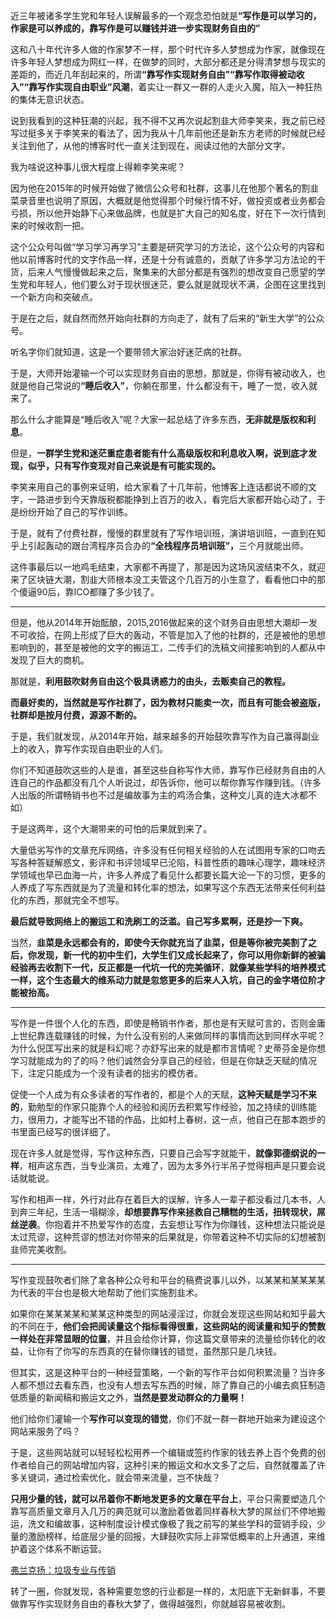 <p data-pid="W-wy6Xbp">近三年被诸多学生党和年轻人误解最多的一个观念恐怕就是<b>“写作是可以学习的，作家是可以养成的，靠写作是可以赚钱并进一步实现财务自由的”</b></p><p data-pid="TEHEKFwm">这和八十年代许多人做的作家梦不一样，那个时代许多人梦想成为作家，就像现在许多年轻人梦想成为网红一样，在做梦的同时，大部分都还是分得清梦想与现实的差距的，而近几年刮起来的，所谓<b>“靠写作实现财务自由”“靠写作取得被动收入”“靠写作实现自由职业”风潮</b>，着实让一群又一群的人走火入魔，陷入一种狂热的集体无意识状态。</p><p data-pid="_JTRAzrX">说到我看到的这种狂潮的兴起，我不得不又再次说起割韭大师李笑来，我之前已经写过挺多关于李笑来的看法了，因为我从十几年前他还是新东方老师的时候就已经关注到他了，从他的博客时代一直关注到现在，阅读过他的大部分文字。</p><p data-pid="Tg_sQcK7">我为啥说这种事儿很大程度上得赖李笑来呢？</p><p data-pid="YxPSUz_e">因为他在2015年的时候开始做了微信公众号和社群，这事儿在他那个著名的割韭菜录音里也说明了原因，大概就是他觉得那个时候行情不好，做投资或者业务都会亏损，所以他开始静下心来做品牌，也就是扩大自己的知名度，好在下一次行情到来的时候收割一把。</p><p data-pid="RlSZ6K_Q">这个公众号叫做“学习学习再学习”主要是研究学习的方法论，这个公众号的内容和他以前博客时代的文字作品一样，还是十分有诚意的，贡献了许多学习方法论的干货，后来人气慢慢做起来之后，聚集来的大部分都是有强烈的想改变自己愿望的学生党和年轻人，他们要么对于现状很迷茫，要么就是就现状不满，企图在这里找到一个新方向和突破点。</p><p data-pid="uEAinRNq">于是在之后，就自然而然开始向社群的方向走了，就有了后来的“新生大学”的公众号。</p><p data-pid="BuF7Rqll">听名字你们就知道，这是一个要带领大家治好迷茫病的社群。</p><p data-pid="-ol5T7-m">于是，大师开始灌输一个可以实现财务自由的思想，那就是，你得有被动收入，也就是他自己常说的<b>“睡后收入”</b>，你躺在那里，什么都没有干，睡了一觉，收入就来了。</p><p data-pid="s6xbpvMR">那么什么才能算是“睡后收入”呢？大家一起总结了许多东西，<b>无非就是版权和利息</b>。</p><p data-pid="W-D6sKmv">但是，<b>一群学生党和迷茫重症患者能有什么高级版权和利息收入啊，说到底才发现，似乎，只有写作变现对自己来说是有可能实现的。</b></p><p data-pid="uY9uOdOP">李笑来用自己的事例来证明，给大家看了十几年前，他博客上连话都说不顺的文字，一路进步到今天靠版税都能挣到上百万的收入，看完后大家都开始心动了，于是纷纷开始了自己的写作训练。</p><p data-pid="FPJanFOO">于是，就有了付费社群，慢慢的群里就有了写作培训班，演讲培训班，一直到在知乎上引起轰动的跟台湾程序员合办的<b>“全栈程序员培训班”，</b>三个月就能出师。</p><p data-pid="QWt499PM">这件事最后以一地鸡毛结束，大家都不再提了，那是因为这场风波结束不久，就迎来了区块链大潮，割韭大师根本没工夫管这个几百万的小生意了，看看他口中的那个傻逼90后，靠ICO都赚了多少钱了。</p><hr><p data-pid="-E_Ez0sg">但是，他从2014年开始酝酿，2015,2016做起来的这个财务自由思想大潮却一发不可收拾，在网上形成了巨大的轰动，不管是加入了他的社群的，还是被他的思想影响到的，甚至是被他的文字的搬运工，二传手们的洗稿文间接影响到的人都从中发现了巨大的商机。</p><p data-pid="ai3fcvwJ">那就是，<b>利用鼓吹财务自由这个极具诱惑力的由头，去贩卖自己的教程。</b></p><p data-pid="5qRj4liP"><b>而最好卖的，当然就是写作社群了，因为教材只能卖一次，而且有可能会被盗版，社群却是按月付费，源源不断的。</b></p><p data-pid="kIfAz7t7">于是，我们就发现，从2014年开始，越来越多的开始鼓吹靠写作为自己赢得副业上的收入，靠写作实现自由职业的人们。</p><p data-pid="f9c1wmbL">你们不知道鼓吹这些的人是谁，甚至这些自称写作大师，靠写作已经财务自由的人连自己的作品都没有几个人听说过，却告诉你，他可以帮你靠写作赚到钱。（许多人出版的所谓畅销书也不过是编故事为主的鸡汤合集，这种文儿真的连大冰都不如）</p><p data-pid="hn8vxfuC">于是这两年，这个大潮带来的可怕的后果就到来了。</p><p data-pid="6dNO5OVu">大量低劣写作的文章充斥网络，许多没有任何相关经验的人在试图用专家的口吻去写各种答疑解惑文，影评和书评领域早已沦陷，科普性质的趣味心理学，趣味经济学领域也早已血海一片，许多人养成了看见什么都要长篇大论一下的习惯，更多的人养成了写东西就是为了流量和转化率的想法，如果写这个东西无法带来任何利益化的东西，那就完全不想写。</p><p data-pid="SK0uzB0R"><b>最后就导致网络上的搬运工和洗刷工的泛滥。自己写多累啊，还是抄一下爽。</b></p><p data-pid="IJYjTCM8">当然，<b>韭菜是永远都会有的，即使今天你就充当了韭菜，但是等你被完美割了之后，你发现，新一代的初中生们，大学生们又成长起来了，你可以用你新鲜的被骗经验再去收割下一代，反正都是一代坑一代的完美循环</b>，<b>就像某些学科的培养模式一样，这个生态最大的维系动力就是忽悠更多的后来人入坑，自己的金字塔位阶才能被抬高。</b></p><hr><p data-pid="xfPxThD2">写作是一件很个人化的东西，即使是畅销书作者，那也是有天赋可言的，否则金庸上世纪靠连载赚钱的时候，为什么没有别的人来做同样的事情而达到同样水平呢？为什么倪匡写出来的就是科幻呢？亦舒写出来的就是都市言情呢？史蒂芬金是你想学习就能成为的了的吗？他们诚然会分享自己的经验，但是在你缺乏天赋的情况下，注定只能成为一个没有读者的拙劣的模仿者。</p><p data-pid="Fq0c4GTo">促使一个人成为有众多读者的写作者的，都是个人的天赋，<b>这种天赋是学习不来的</b>，勤勉型的作家只能靠个人的经验和阅历去积累写作经验，加之持续的训练能力，很用力，才能写出不错的作品，比如村上春树，这一点，他自己在那本跑步的书里面已经写的很详细了。</p><p data-pid="mwmbSRBw">现在许多人就是觉得，写作这种东西，只要自己会写字就能干，<b>就像郭德纲说的一样</b>，相声这东西，当专业演员，太难了，因为太多外行半吊子觉得相声是只要会说话就能说。</p><p data-pid="nJylL4OW">写作和相声一样，外行对此存在着巨大的误解，许多人一辈子都没看过几本书，人到奔三年纪，生活一塌糊涂，<b>却想要靠写作来拯救自己糟糕的生活，扭转现状，屌丝逆袭</b>。你抱着并不热爱写作的态度，去妄想让写作为你赚钱，这种想法只能说是太过荒谬，这种荒谬的想法对你带来的后果就是，你带着这种不切实际的幻想被割韭师完美收割。</p><hr><p data-pid="b_CvopEF">写作变现鼓吹者们除了拿各种公众号和平台的稿费说事儿以外，以某某和某某某某为代表的平台也是极大地帮助了他们实施割韭术。</p><p data-pid="tFPkw9Kn">如果你在某某某某和某某这种类型的网站浸淫过，你就会发现这些网站和知乎最大的不同在于，<b>他们会把阅读量这个指标看得很重，这些网站的阅读量和知乎的赞数一样处在非常显眼的位置</b>，并且会给你计算，你这篇文章带来的流量给你转化的收益，让你有了你写的东西真的在替你赚钱的错觉，虽然那只是几块钱。</p><p data-pid="aqHygRzB">但其实，这是这种平台的一种经营策略，一个新的写作平台如何积累流量？当许多人都不想过去看东西，也没有人想去写东西的时候，除了靠自己的小编去疯狂制造低质量的新闻稿和搬运文之外，<b>当然是要发动群众的力量啊！</b></p><p data-pid="luvjcnPr">他们给你们灌输一个<b>写作可以变现的错觉</b>，你们不就一群一群地开始来为建设这个网站来服务了吗？</p><p data-pid="05A_yCoK">于是，这些网站就可以轻轻松松用养一个编辑或签约作家的钱去养上百个免费的创作者给自己的网站增加内容，这种引来的搬运文和水文多了之后，自然就覆盖了许多关键词，通过检索优化，就会带来流量，岂不快哉？</p><p data-pid="yGlx2qBz"><b>只用少量的钱，就可以吊着你不断地发更多的文章在平台上</b>，平台只需要塑造几个靠写高质量文章月入几万的典范就可以激励着做着同样春秋大梦的屌丝们不停地搬运，洗文和编故事，这种制度设计模式像极了我之前写的某些学科的营销手段，少量的激励榜样，给底层少量的回报，大肆鼓吹实际上非常低概率的上升通道，来维护着这个体系不断运营。</p><a data-draft-node="block" data-draft-type="link-card" href="https://zhuanlan.zhihu.com/p/33695685" data-image="https://picx.zhimg.com/v2-dc67173b24b70d6693dae66c271adc74_qhd.jpg?source=d16d100b" data-image-width="690" data-image-height="431" class="internal">弗兰克扬：垃圾专业与传销</a><p data-pid="4sltXB3d">转了一圈，你就发现，各种需要忽悠的行业都是一样的，太阳底下无新鲜事，不要做靠写作实现财务自由的春秋大梦了，做得越强烈，你就越容易被收割。</p>